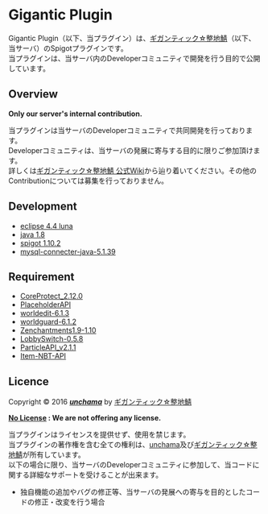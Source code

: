 Gigantic Plugin
======
Gigantic Plugin（以下、当プラグイン）は、[ギガンティック☆整地鯖]（以下、当サーバ）のSpigotプラグインです。<br />
当プラグインは、当サーバ内のDeveloperコミュニティで開発を行う目的で公開しています。<br />

Overview
---
**Only our server's internal contribution.**

当プラグインは当サーバのDeveloperコミュニティで共同開発を行っております。<br />
Developerコミュニティは、当サーバの発展に寄与する目的に限りご参加頂けます。<br />
詳しくは[ギガンティック☆整地鯖 公式Wiki]から辿り着いてください。その他のContributionについては募集を行っておりません。<br />

Development
---
* [eclipse 4.4 luna](https://eclipse.org/)
* [java 1.8](http://www.oracle.com/technetwork/java/javase/overview/index.html)
* [spigot 1.10.2](https://www.spigotmc.org/)
* [mysql-connecter-java-5.1.39](https://dev.mysql.com/downloads/connector/j/)

Requirement
---
* [CoreProtect_2.12.0](https://dev.bukkit.org/projects/coreprotect)
* [PlaceholderAPI](https://www.spigotmc.org/resources/placeholderapi.6245/)
* [worldedit-6.1.3](https://dev.bukkit.org/projects/worldedit)
* [worldguard-6.1.2](https://dev.bukkit.org/projects/worldguard)
* [Zenchantments1.9-1.10](https://www.spigotmc.org/resources/zenchantments.12948/)
* [LobbySwitch-0.5.8](https://www.spigotmc.org/resources/lobby-switch.874/)
* [ParticleAPI_v2.1.1](https://www.spigotmc.org/resources/api-particleapi-1-7-1-8-1-9-1-10.2067/)
* [Item-NBT-API](https://www.spigotmc.org/resources/item-nbt-api.7939/)

Licence
---
Copyright &copy; 2016 ***[unchama]*** by [ギガンティック☆整地鯖]

**[No License](https://choosealicense.com/no-license/) : We are not offering any license.**

当プラグインはライセンスを提供せず、使用を禁じます。<br />
当プラグインの著作権を含む全ての権利は、[unchama]及び[ギガンティック☆整地鯖]が所有しています。<br />
以下の場合に限り、当サーバのDeveloperコミュニティに参加して、当コードに関する詳細なサポートを受けることが出来ます。<br />

* 独自機能の追加やバグの修正等、当サーバの発展への寄与を目的としたコードの修正・改変を行う場合

[unchama]: https://github.com/unchama/
[ギガンティック☆整地鯖]: http://seichi.click/
[ギガンティック☆整地鯖 公式Wiki]: http://seichi.click/
